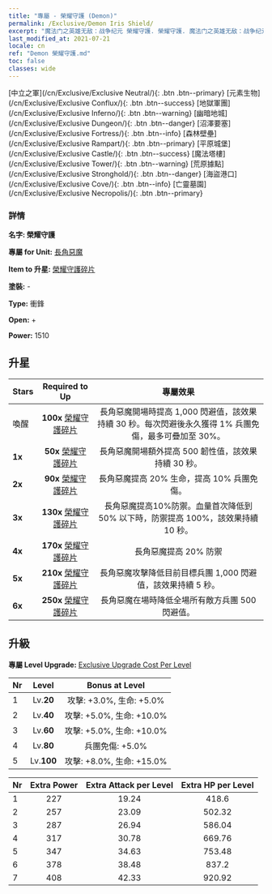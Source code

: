 ```yaml
---
title: "專屬 - 榮耀守護 (Demon)"
permalink: /Exclusive/Demon Iris Shield/
excerpt: "魔法门之英雄无敌：战争纪元 榮耀守護. 榮耀守護. 魔法门之英雄无敌：战争纪元 專屬 榮耀守護. 長角惡魔 專屬."
last_modified_at: 2021-07-21
locale: cn
ref: "Demon 榮耀守護.md"
toc: false
classes: wide
---
```

 [中立之軍](/cn/Exclusive/Exclusive Neutral/){: .btn .btn--primary} [元素生物](/cn/Exclusive/Exclusive Conflux/){: .btn .btn--success} [地獄軍團](/cn/Exclusive/Exclusive Inferno/){: .btn .btn--warning} [幽暗地城](/cn/Exclusive/Exclusive Dungeon/){: .btn .btn--danger} [沼澤要塞](/cn/Exclusive/Exclusive Fortress/){: .btn .btn--info} [森林壁壘](/cn/Exclusive/Exclusive Rampart/){: .btn .btn--primary} [平原城堡](/cn/Exclusive/Exclusive Castle/){: .btn .btn--success} [魔法塔樓](/cn/Exclusive/Exclusive Tower/){: .btn .btn--warning} [荒原據點](/cn/Exclusive/Exclusive Stronghold/){: .btn .btn--danger} [海盜港口](/cn/Exclusive/Exclusive Cove/){: .btn .btn--info} [亡靈墓園](/cn/Exclusive/Exclusive Necropolis/){: .btn .btn--primary} 

### 詳情
 **名字: 榮耀守護** 

 **專屬 for Unit:** [長角惡魔](/cn/units/Demon/) 

 **Item to 升星:** [榮耀守護碎片](/cn/Items/con_913/)

 **塗裝:** -

 **Type:** 衝鋒

 **Open:** +

 **Power:** 1510

## 升星

  |     Stars    |  Required to Up | 專屬效果 |
  |:-------------|:---------------:|:---------------:|
  |  喚醒  | **100x** [榮耀守護碎片](/cn/Items/con_913/) | 長角惡魔開場時提高 1,000 閃避值，該效果持續 30 秒。每次閃避後永久獲得 1% 兵團免傷，最多可疊加至 30%。 |
  | **1x** <i class="fas fa-star"/> | **50x** [榮耀守護碎片](/cn/Items/con_913/) | 長角惡魔開場額外提高 500 韌性值，該效果持續 30 秒。 |
  | **2x** <i class="fas fa-star"/> | **90x** [榮耀守護碎片](/cn/Items/con_913/) | 長角惡魔提高 20% 生命，提高 10% 兵團免傷。 |
  | **3x** <i class="fas fa-star"/> | **130x** [榮耀守護碎片](/cn/Items/con_913/) | 長角惡魔提高10%防禦。血量首次降低到 50% 以下時，防禦提高 100%，該效果持續 10 秒。 |
  | **4x** <i class="fas fa-star"/> | **170x** [榮耀守護碎片](/cn/Items/con_913/) | 長角惡魔提高 20% 防禦 |
  | **5x** <i class="fas fa-star"/> | **210x** [榮耀守護碎片](/cn/Items/con_913/) | 長角惡魔攻擊降低目前目標兵團 1,000 閃避值，該效果持續 5 秒。 |
  | **6x** <i class="fas fa-star"/> | **250x** [榮耀守護碎片](/cn/Items/con_913/) | 長角惡魔在場時降低全場所有敵方兵團 500 閃避值。 |


## 升級
 **專屬 Level Upgrade:** [Exclusive Upgrade Cost Per Level](/Exclusive/ExclusiveUpgradeCostPerLevel/)

  |  Nr  |   Level  | Bonus at Level |
  |:-----|:--------:|:--------------:|
  | 1 | Lv.**20** | 攻擊: +3.0%, 生命: +5.0% |
  | 2 | Lv.**40** | 攻擊: +5.0%, 生命: +10.0% |
  | 3 | Lv.**60** | 攻擊: +5.0%, 生命: +10.0% |
  | 4 | Lv.**80** | 兵團免傷: +5.0% |
  | 5 | Lv.**100** | 攻擊: +8.0%, 生命: +15.0% |


  |  Nr  |  Extra Power | Extra Attack per Level | Extra HP per Level |
  |:-----|:--------:|:--------:|:--------:|
  | 1 | 227 | 19.24 | 418.6 |
  | 2 | 257 | 23.09 | 502.32 |
  | 3 | 287 | 26.94 | 586.04 |
  | 4 | 317 | 30.78 | 669.76 |
  | 5 | 347 | 34.63 | 753.48 |
  | 6 | 378 | 38.48 | 837.2 |
  | 7 | 408 | 42.33 | 920.92 |


